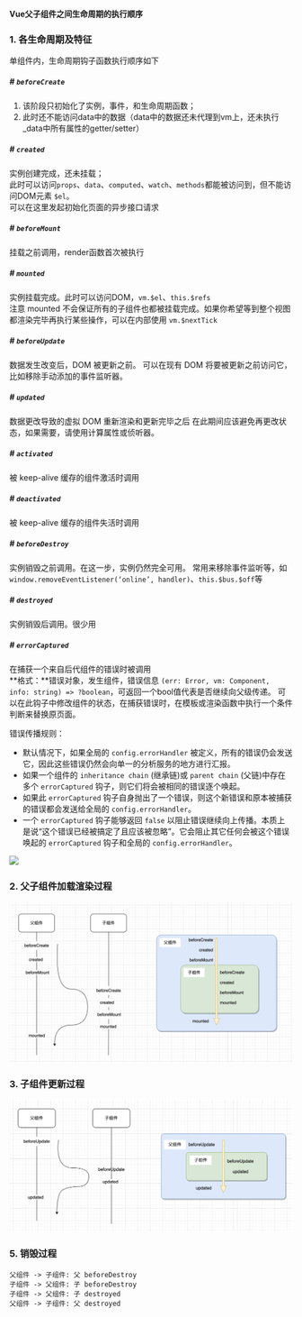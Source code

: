 #### Vue父子组件之间生命周期的执行顺序

### 1. 各生命周期及特征
单组件内，生命周期钩子函数执行顺序如下

##### # `beforeCreate`
1. 该阶段只初始化了实例，事件，和生命周期函数；
2. 此时还不能访问data中的数据（data中的数据还未代理到vm上，还未执行_data中所有属性的getter/setter）

##### # `created`
实例创建完成，还未挂载；<br>
此时可以访问`props`、`data`、`computed`、`watch`、`methods`都能被访问到，但不能访问DOM元素 `$el`。<br>
可以在这里发起初始化页面的异步接口请求

##### # `beforeMount`
挂载之前调用，render函数首次被执行

##### # `mounted`
实例挂载完成。此时可以访问DOM，`vm.$el`、`this.$refs`<br>
注意 mounted 不会保证所有的子组件也都被挂载完成。如果你希望等到整个视图都渲染完毕再执行某些操作，可以在内部使用 `vm.$nextTick`

##### # `beforeUpdate`
数据发生改变后，DOM 被更新之前。
可以在现有 DOM 将要被更新之前访问它，比如移除手动添加的事件监听器。

##### # `updated`
数据更改导致的虚拟 DOM 重新渲染和更新完毕之后
在此期间应该避免再更改状态，如果需要，请使用计算属性或侦听器。

##### # `activated`
被 keep-alive 缓存的组件激活时调用

##### # `deactivated`
被 keep-alive 缓存的组件失活时调用

##### # `beforeDestroy`
实例销毁之前调用。在这一步，实例仍然完全可用。
常用来移除事件监听等，如`window.removeEventListener(‘online’, handler)`、`this.$bus.$off`等

##### # `destroyed`
实例销毁后调用。很少用

##### # `errorCaptured`
在捕获一个来自后代组件的错误时被调用 <br>
**格式：**错误对象，发生组件，错误信息 `(err: Error, vm: Component, info: string) => ?boolean`，可返回一个bool值代表是否继续向父级传递。
可以在此钩子中修改组件的状态，在捕获错误时，在模板或渲染函数中执行一个条件判断来替换原页面。

错误传播规则：
- 默认情况下，如果全局的 `config.errorHandler` 被定义，所有的错误仍会发送它，因此这些错误仍然会向单一的分析服务的地方进行汇报。
- 如果一个组件的 `inheritance chain` (继承链)或 `parent chain` (父链)中存在多个 `errorCaptured` 钩子，则它们将会被相同的错误逐个唤起。
- 如果此 `errorCaptured` 钩子自身抛出了一个错误，则这个新错误和原本被捕获的错误都会发送给全局的 `config.errorHandler`。
- 一个 `errorCaptured` 钩子能够返回 `false` 以阻止错误继续向上传播。本质上是说“这个错误已经被搞定了且应该被忽略”。它会阻止其它任何会被这个错误唤起的 `errorCaptured` 钩子和全局的 `config.errorHandler`。


<div class="center"><img style="width: 50%;" src="https://v2.cn.vuejs.org/images/lifecycle.png"></div>



### 2. 父子组件加载渲染过程

<div class="center"><img alt="父子组件加载渲染过程" src="../static/image/vue/lifeCircle-mounted.png"></div>

### 3. 子组件更新过程

<div class="center"><img alt="子组件更新过程" src="../static/image/vue/lifeCircle-update.png"></div>


### 5. 销毁过程
```plantuml
父组件 -> 子组件: 父 beforeDestroy
子组件 -> 父组件: 子 beforeDestroy
子组件 -> 父组件: 子 destroyed
父组件 -> 子组件: 父 destroyed
```